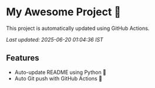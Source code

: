 # My Awesome Project 🚀

This project is automatically updated using GitHub Actions.

_Last updated: 2025-06-20 01:04:36 IST_

## Features
- Auto-update README using Python 🐍
- Auto Git push with GitHub Actions 🤖
